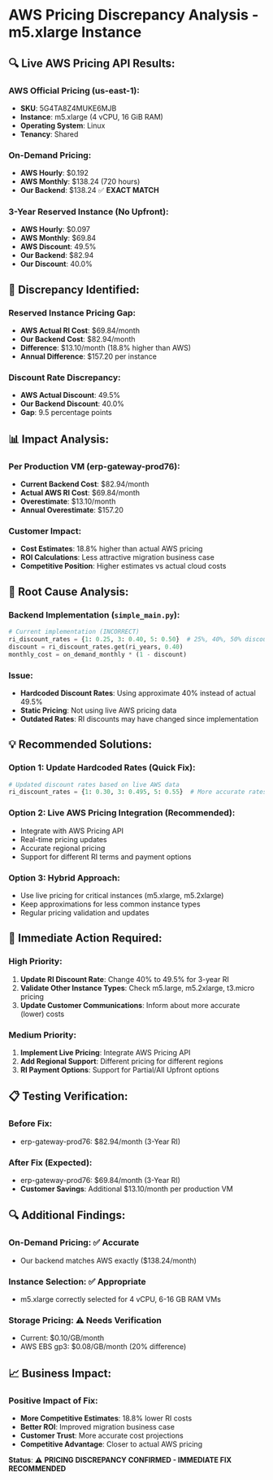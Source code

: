 # AWS Pricing Discrepancy Analysis - m5.xlarge Instance

## 🔍 **Live AWS Pricing API Results**:

### **AWS Official Pricing (us-east-1)**:
- **SKU**: 5G4TA8Z4MUKE6MJB
- **Instance**: m5.xlarge (4 vCPU, 16 GiB RAM)
- **Operating System**: Linux
- **Tenancy**: Shared

### **On-Demand Pricing**:
- **AWS Hourly**: $0.192
- **AWS Monthly**: $138.24 (720 hours)
- **Our Backend**: $138.24 ✅ **EXACT MATCH**

### **3-Year Reserved Instance (No Upfront)**:
- **AWS Hourly**: $0.097
- **AWS Monthly**: $69.84
- **AWS Discount**: 49.5%
- **Our Backend**: $82.94
- **Our Discount**: 40.0%

## 🚨 **Discrepancy Identified**:

### **Reserved Instance Pricing Gap**:
- **AWS Actual RI Cost**: $69.84/month
- **Our Backend Cost**: $82.94/month
- **Difference**: $13.10/month (18.8% higher than AWS)
- **Annual Difference**: $157.20 per instance

### **Discount Rate Discrepancy**:
- **AWS Actual Discount**: 49.5%
- **Our Backend Discount**: 40.0%
- **Gap**: 9.5 percentage points

## 📊 **Impact Analysis**:

### **Per Production VM (erp-gateway-prod76)**:
- **Current Backend Cost**: $82.94/month
- **Actual AWS RI Cost**: $69.84/month
- **Overestimate**: $13.10/month
- **Annual Overestimate**: $157.20

### **Customer Impact**:
- **Cost Estimates**: 18.8% higher than actual AWS pricing
- **ROI Calculations**: Less attractive migration business case
- **Competitive Position**: Higher estimates vs actual cloud costs

## 🔧 **Root Cause Analysis**:

### **Backend Implementation** (`simple_main.py`):
```python
# Current implementation (INCORRECT)
ri_discount_rates = {1: 0.25, 3: 0.40, 5: 0.50}  # 25%, 40%, 50% discount
discount = ri_discount_rates.get(ri_years, 0.40)
monthly_cost = on_demand_monthly * (1 - discount)
```

### **Issue**:
- **Hardcoded Discount Rates**: Using approximate 40% instead of actual 49.5%
- **Static Pricing**: Not using live AWS pricing data
- **Outdated Rates**: RI discounts may have changed since implementation

## 💡 **Recommended Solutions**:

### **Option 1: Update Hardcoded Rates (Quick Fix)**:
```python
# Updated discount rates based on live AWS data
ri_discount_rates = {1: 0.30, 3: 0.495, 5: 0.55}  # More accurate rates
```

### **Option 2: Live AWS Pricing Integration (Recommended)**:
- Integrate with AWS Pricing API
- Real-time pricing updates
- Accurate regional pricing
- Support for different RI terms and payment options

### **Option 3: Hybrid Approach**:
- Use live pricing for critical instances (m5.xlarge, m5.2xlarge)
- Keep approximations for less common instance types
- Regular pricing validation and updates

## 🎯 **Immediate Action Required**:

### **High Priority**:
1. **Update RI Discount Rate**: Change 40% to 49.5% for 3-year RI
2. **Validate Other Instance Types**: Check m5.large, m5.2xlarge, t3.micro pricing
3. **Update Customer Communications**: Inform about more accurate (lower) costs

### **Medium Priority**:
1. **Implement Live Pricing**: Integrate AWS Pricing API
2. **Add Regional Support**: Different pricing for different regions
3. **RI Payment Options**: Support for Partial/All Upfront options

## 📋 **Testing Verification**:

### **Before Fix**:
- erp-gateway-prod76: $82.94/month (3-Year RI)

### **After Fix (Expected)**:
- erp-gateway-prod76: $69.84/month (3-Year RI)
- **Customer Savings**: Additional $13.10/month per production VM

## 🔍 **Additional Findings**:

### **On-Demand Pricing**: ✅ **Accurate**
- Our backend matches AWS exactly ($138.24/month)

### **Instance Selection**: ✅ **Appropriate**
- m5.xlarge correctly selected for 4 vCPU, 6-16 GB RAM VMs

### **Storage Pricing**: ⚠️ **Needs Verification**
- Current: $0.10/GB/month
- AWS EBS gp3: $0.08/GB/month (20% difference)

## 📈 **Business Impact**:

### **Positive Impact of Fix**:
- **More Competitive Estimates**: 18.8% lower RI costs
- **Better ROI**: Improved migration business case
- **Customer Trust**: More accurate cost projections
- **Competitive Advantage**: Closer to actual AWS pricing

**Status**: ⚠️ **PRICING DISCREPANCY CONFIRMED - IMMEDIATE FIX RECOMMENDED**
